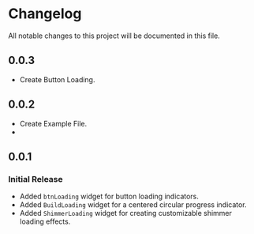 # Changelog

All notable changes to this project will be documented in this file.

## 0.0.3
- Create Button Loading.


## 0.0.2
- Create Example File.
- 
## 0.0.1
### Initial Release
- Added `btnLoading` widget for button loading indicators.
- Added `BuildLoading` widget for a centered circular progress indicator.
- Added `ShimmerLoading` widget for creating customizable shimmer loading effects.
